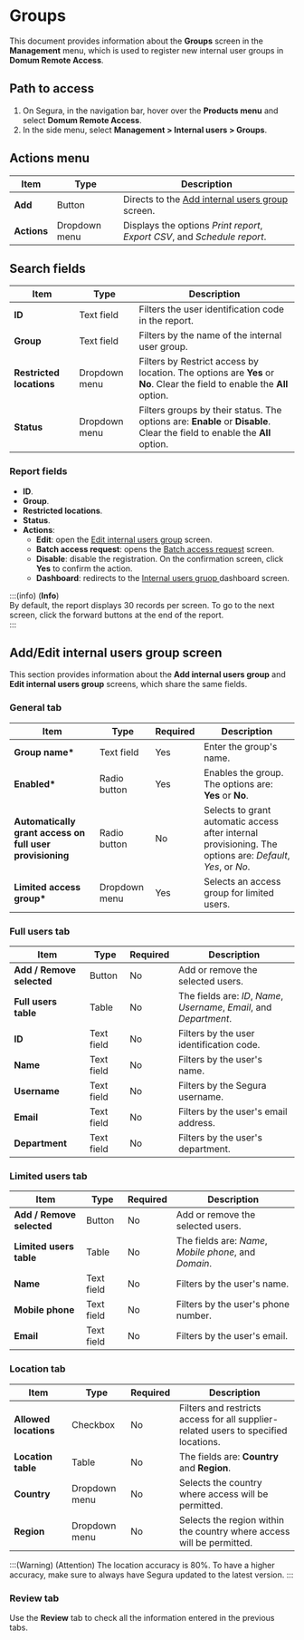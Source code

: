 # Groups

This document provides information about the **Groups** screen in the **Management** menu, which is used to register new internal user groups in **Domum Remote Access**.

## Path to access

1. On Segura, in the navigation bar, hover over the **Products menu** and select **Domum Remote Access**.  
2. In the side menu, select **Management \> Internal users \> Groups**.

## Actions menu

| Item | Type | Description |
| ----- | ----- | ----- |
| **Add** | Button | Directs to the [Add internal users group](/v4/docs/internal-users-groups#addedit-internal-users-group-screens) screen. |
| **Actions** | Dropdown menu | Displays the options *Print report*, *Export CSV*, and *Schedule report*. |

## Search fields

| Item | Type | Description |
| ----- | ----- | ----- |
| **ID** | Text field | Filters the user identification code in the report. |
| **Group** | Text field | Filters by the name of the internal user group. |
| **Restricted locations** | Dropdown menu | Filters by Restrict access by location. The options are **Yes** or **No**. Clear the field to enable the **All** option. |
| **Status** | Dropdown menu | Filters groups by their status. The options are: **Enable** or **Disable**. Clear the field to enable the **All** option. |

### Report fields

- **ID**.  
- **Group**.  
- **Restricted locations**.  
- **Status**.  
- **Actions**:  
    - **Edit**: open the [Edit internal users group](/v4/docs/internal-users-groups#addedit-internal-users-group-screens) screen.
    - **Batch access request**: opens the [Batch access request](/v4/docs/batch-access-request) screen.
    - **Disable**: disable the registration. On the confirmation screen, click **Yes** to confirm the action.  
    - **Dashboard**: redirects to the [Internal users gruop ](/v4/docs/domum-dashboard-internal-users-groups) dashboard screen.

:::(info) (**Info**)  
By default, the report displays 30 records per screen. To go to the next screen, click the forward buttons at the end of the report.  
:::

## Add/Edit internal users group screen

This section provides information about the **Add internal users group** and **Edit internal users group** screens, which share the same fields.

### General tab

| Item | Type | Required | Description |
| ----- | ----- | ----- | ----- |
| **Group name\*** | Text field | Yes | Enter the group's name. |
| **Enabled\*** | Radio button | Yes | Enables the group. The options are: **Yes** or **No**. |
| **Automatically grant access on full user provisioning** | Radio button | No | Selects to grant automatic access after internal provisioning. The options are: *Default*, *Yes*, or *No*. |
| **Limited access group\*** | Dropdown menu | Yes | Selects an access group for limited users. |

### Full users tab

| Item | Type | Required | Description |
| ----- | ----- | ----- | ----- |
| **Add / Remove selected** | Button | No | Add or remove the selected users. |
| **Full users table** | Table | No | The fields are: *ID*, *Name*, *Username*, *Email*, and *Department*. |
| **ID** | Text field | No | Filters by the user identification code. |
| **Name** | Text field | No | Filters by the user's name. |
| **Username** | Text field | No | Filters by the Segura username. |
| **Email** | Text field | No | Filters by the user's email address. |
| **Department** | Text field | No | Filters by the user's department. |

### Limited users tab

| Item | Type | Required | Description |
| ----- | ----- | ----- | ----- |
| **Add / Remove selected** | Button | No | Add or remove the selected users. |
| **Limited users table** | Table | No | The fields are: *Name*, *Mobile phone*, and *Domain*. |
| **Name** | Text field | No | Filters by the user's name. |
| **Mobile phone** | Text field | No | Filters by the user's phone number. |
| **Email** | Text field | No | Filters by the user's email. |

### Location tab

| Item | Type | Required | Description |
| ----- | ----- | ----- | ----- |
| **Allowed locations** | Checkbox | No | Filters and restricts access for all supplier-related users to specified locations.  |
| **Location table** | Table | No | The fields are: **Country** and **Region**. |
| **Country** | Dropdown menu | No | Selects the country where access will be permitted. |
| **Region** | Dropdown menu | No | Selects the region within the country where access will be permitted. |

:::(Warning) (Attention)
The location accuracy is 80%. To have a higher accuracy, make sure to always have Segura updated to the latest version.
:::

### Review tab

Use the **Review** tab to check all the information entered in the previous tabs.